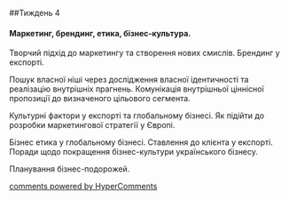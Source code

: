 <div id="hypercomments_widget" class="js-hypercomments-widget invisible"></div>

##Тиждень 4
<h4>Маркетинг, брендинг, етика, бізнес-культура.</h4>


<p>Творчий підхід до маркетингу та створення нових смислів. Брендинг у експорті.  </p>
<p>Пошук власної ніші через дослідження власної ідентичності та реалізацію внутрішніх прагнень. Комунікація внутрішньої ціннісної пропозиції до визначеного цільового сегмента. </p>
<p>Культурні фактори у експорті та глобальному бізнесі. Як підійти до розробки маркетингової стратегії у Європі. </p>
<p>Бізнес етика у глобальному бізнесі. Ставлення до клієнта у експорті. Поради щодо покращення бізнес-культури українського бізнесу. </p>
<p>Планування бізнес-подорожей. </p>



<div class="js-hypercomments-container">
    <a href="http://hypercomments.com" class="hc-link" title="comments widget">comments powered by HyperComments</a>
</div>